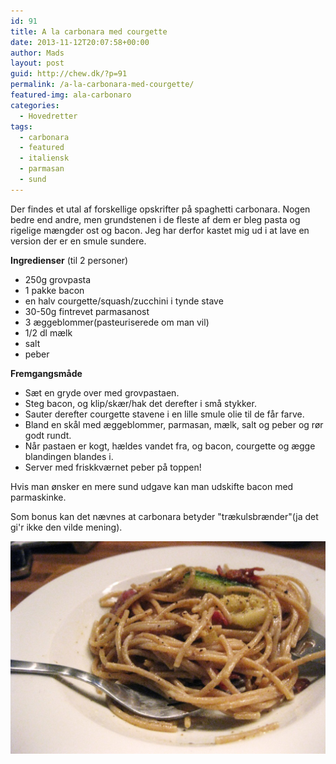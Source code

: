 ```yaml
---
id: 91
title: A la carbonara med courgette
date: 2013-11-12T20:07:58+00:00
author: Mads
layout: post
guid: http://chew.dk/?p=91
permalink: /a-la-carbonara-med-courgette/
featured-img: ala-carbonaro
categories:
  - Hovedretter
tags:
  - carbonara
  - featured
  - italiensk
  - parmasan
  - sund
---
```

Der findes et utal af forskellige opskrifter på spaghetti carbonara. Nogen bedre end andre, men grundstenen i de fleste af dem er bleg pasta og rigelige mængder ost og bacon. Jeg har derfor kastet mig ud i at lave en version der er en smule sundere.<!--more-->

**Ingredienser** (til 2 personer)

  * 250g grovpasta
  * 1 pakke bacon
  * en halv courgette/squash/zucchini i tynde stave
  * 30-50g fintrevet parmasanost
  * 3 æggeblommer(pasteuriserede om man vil)
  * 1/2 dl mælk
  * salt
  * peber

**Fremgangsmåde**

  * Sæt en gryde over med grovpastaen.
  * Steg bacon, og klip/skær/hak det derefter i små stykker.
  * Sauter derefter courgette stavene i en lille smule olie til de får farve.
  * Bland en skål med æggeblommer, parmasan, mælk, salt og peber og rør godt rundt.
  * Når pastaen er kogt, hældes vandet fra, og bacon, courgette og ægge blandingen blandes i.
  * Server med friskkværnet peber på toppen!

Hvis man ønsker en mere sund udgave kan man udskifte bacon med parmaskinke.

Som bonus kan det nævnes at carbonara betyder "trækulsbrænder"(ja det gi'r ikke den vilde mening).

<a href="/assets/img/posts/ala-carbonara2.jpg"><img src="/assets/img/posts/ala-carbonara2-1024x691.jpg" /></a>